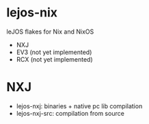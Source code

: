# lejos-nix

leJOS flakes for Nix and NixOS

- NXJ
- EV3 (not yet implemented)
- RCX (not yet implemented)

# NXJ

- lejos-nxj: binaries + native pc lib compilation
- lejos-nxj-src: compilation from source
